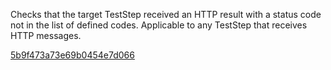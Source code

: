  
 Checks that the target TestStep received an HTTP result with a status code not in the list of defined codes. Applicable to any TestStep that receives HTTP messages. 
 
 [5b9f473a73e69b0454e7d066](Examples/codeblock1_5b9f473a73e69b0454e7d066.cs)